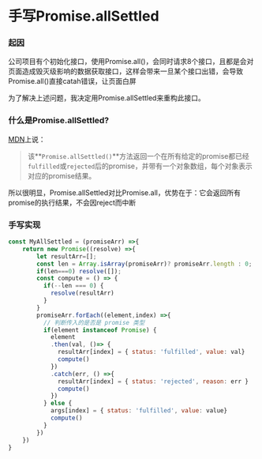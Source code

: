 # 手写Promise.allSettled

### 起因

公司项目有个初始化接口，使用Promise.all\(\)，会同时请求8个接口，且都是会对页面造成毁灭级影响的数据获取接口，这样会带来一旦某个接口出错，会导致Promise.all\(\)直接catah错误，让页面白屏

为了解决上述问题，我决定用Promise.allSettled来重构此接口。

### 

### 什么是Promise.allSettled?

[MDN](https://developer.mozilla.org/zh-CN/docs/Web/JavaScript/Reference/Global_Objects/Promise/allSettled)上说：

> 该**`Promise.allSettled()`**方法返回一个在所有给定的promise都已经`fulfilled`或`rejected`后的promise，并带有一个对象数组，每个对象表示对应的promise结果。

所以很明显，Promise.allSettled对比Promise.all，优势在于：它会返回所有promise的执行结果，不会因reject而中断



### 手写实现

```javascript
const MyAllSettled = (promiseArr) =>{
    return new Promise((resolve) =>{
        let resultArr=[];
        const len = Array.isArray(promiseArr)? promiseArr.length : 0;
        if(len===0) resolve([]);
        const compute = () => {
          if(--len === 0) { 
            resolve(resultArr)
          }
        }
        promiseArr.forEach((element,index) =>{
          // 判断传入的是否是 promise 类型
          if(element instanceof Promise) { 
            element
            .then(val, ()=> {
              resultArr[index] = { status: 'fulfilled', value: val}
              compute()
            })
            .catch(err, () =>{
              resultArr[index] = { status: 'rejected', reason: err }
              compute()
            })
          } else {
            args[index] = { status: 'fulfilled', value: value}
            compute()
          }
        })
    })
}
```



